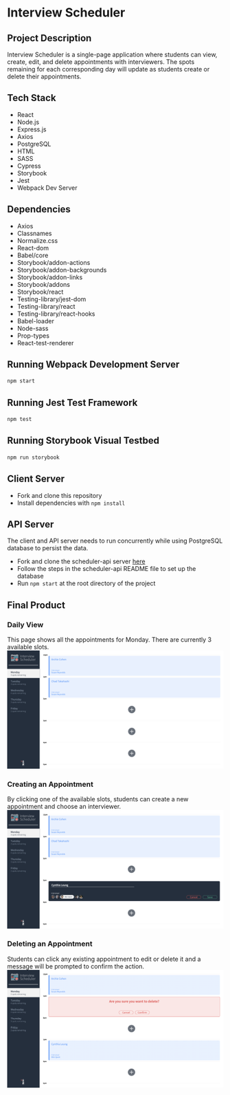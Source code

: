 # Interview Scheduler
## Project Description

Interview Scheduler is a single-page application where students can view, create, edit, and delete appointments with interviewers. The spots remaining for each corresponding day will update as students create or delete their appointments. 

## Tech Stack

- React
- Node.js
- Express.js
- Axios
- PostgreSQL
- HTML
- SASS
- Cypress
- Storybook
- Jest
- Webpack Dev Server

## Dependencies

- Axios
- Classnames
- Normalize.css
- React-dom
- Babel/core
- Storybook/addon-actions
- Storybook/addon-backgrounds
- Storybook/addon-links
- Storybook/addons
- Storybook/react
- Testing-library/jest-dom
- Testing-library/react
- Testing-library/react-hooks
- Babel-loader
- Node-sass
- Prop-types
- React-test-renderer

## Running Webpack Development Server

```sh
npm start
```

## Running Jest Test Framework

```sh
npm test
```

## Running Storybook Visual Testbed

```sh
npm run storybook
```

## Client Server
- Fork and clone this repository
- Install dependencies with `npm install`

## API Server
The client and API server needs to run concurrently while using PostgreSQL database to persist the data.

- Fork and clone the scheduler-api server [here](https://github.com/lighthouse-labs/scheduler-api)
- Follow the steps in the scheduler-api README file to set up the database
- Run `npm start` at the root directory of the project


## Final Product
### Daily View
This page shows all the appointments for Monday. There are currently 3 available slots.
!["All appointments for the selected day"](https://github.com/cynthiaaleung/scheduler/blob/master/docs/appointments-view.png?raw=true)

### Creating an Appointment
By clicking one of the available slots, students can create a new appointment and choose an interviewer.
!["Adding an appointment"](https://github.com/cynthiaaleung/scheduler/blob/master/docs/add-appointment.png?raw=true)

### Deleting an Appointment
Students can click any existing appointment to edit or delete it and a message will be prompted to confirm the action.
!["Deleting an appointment"](https://github.com/cynthiaaleung/scheduler/blob/master/docs/deleting-appointment.png?raw=true)